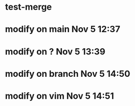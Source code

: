 # test-merge

# modify on main Nov 5 12:37 
# modify on ? Nov 5 13:39
# modify on branch Nov 5 14:50
# modify on vim Nov 5 14:51
